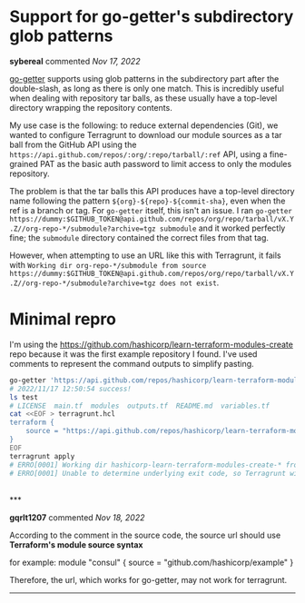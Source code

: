 # Support for go-getter's subdirectory glob patterns

**sybereal** commented *Nov 17, 2022*

[go-getter](https://github.com/hashicorp/go-getter#subdirectories) supports using glob patterns in the subdirectory part after the double-slash, as long as there is only one match. This is incredibly useful when dealing with repository tar balls, as these usually have a top-level directory wrapping the repository contents.

My use case is the following: to reduce external dependencies (Git), we wanted to configure Terragrunt to download our module sources as a tar ball from the GitHub API using the `https://api.github.com/repos/:org/:repo/tarball/:ref` API, using a fine-grained PAT as the basic auth password to limit access to only the modules repository.

The problem is that the tar balls this API produces have a top-level directory name following the pattern `${org}-${repo}-${commit-sha}`, even when the ref is a branch or tag. For `go-getter` itself, this isn't an issue. I ran `go-getter https://dummy:$GITHUB_TOKEN@api.github.com/repos/org/repo/tarball/vX.Y.Z//org-repo-*/submodule?archive=tgz submodule` and it worked perfectly fine; the `submodule` directory contained the correct files from that tag.

However, when attempting to use an URL like this with Terragrunt, it fails with `Working dir org-repo-*/submodule from source https://dummy:$GITHUB_TOKEN@api.github.com/repos/org/repo/tarball/vX.Y.Z//org-repo-*/submodule?archive=tgz does not exist`.

# Minimal repro

I'm using the https://github.com/hashicorp/learn-terraform-modules-create repo because it was the first example repository I found. I've used comments to represent the command outputs to simplify pasting.

```bash
go-getter 'https://api.github.com/repos/hashicorp/learn-terraform-modules-create/tarball/main//hashicorp-learn-terraform-modules-create-*?archive=tgz' test
# 2022/11/17 12:50:54 success!
ls test
# LICENSE  main.tf  modules  outputs.tf  README.md  variables.tf
cat <<EOF > terragrunt.hcl
terraform {
    source = "https://api.github.com/repos/hashicorp/learn-terraform-modules-create/tarball/main//hashicorp-learn-terraform-modules-create-*?archive=tgz"
}
EOF
terragrunt apply
# ERRO[0001] Working dir hashicorp-learn-terraform-modules-create-* from source https://api.github.com/repos/hashicorp/learn-terraform-modules-create/tarball/main?archive=tgz does not exist
# ERRO[0001] Unable to determine underlying exit code, so Terragrunt will exit with error code 1
```
<br />
***


**gqrlt1207** commented *Nov 18, 2022*

According to the comment in the source code, the source url should  use **Terraform's module source syntax**
 
for example:
module "consul" {
  source = "github.com/hashicorp/example"
}

Therefore, the url, which works for go-getter, may not work for terragrunt.

***


